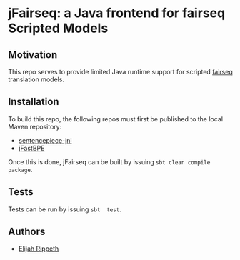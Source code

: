 # jFairseq: a Java frontend for fairseq Scripted Models

## Motivation

This repo serves to provide limited Java runtime support for scripted [fairseq](https://github.com/pytorch/fairseq/) translation models. 

## Installation

To build this repo, the following repos must first be published to the local Maven repository:

- [sentencepiece-jni](https://github.com/levyfan/sentencepiece-jni)
- [jFastBPE](https://github.com/mitre/jfastbpe)

Once this is done, jFairseq can be built by issuing `sbt clean compile package`.

## Tests

Tests can be run by issuing `sbt  test`.

## Authors

- [Elijah Rippeth](mailto:erippeth@mitre.org)
